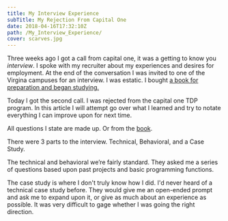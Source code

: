 ```yaml
---
title: My Interview Experience
subTitle: My Rejection From Capital One
date: 2018-04-16T17:32:10Z
path: /My_Interview_Experience/
cover: scarves.jpg
---
```


Three weeks ago I got a call from capital one, it was a getting to know you _interview_. I spoke with my recruiter about my experiences and desires for employment. At the end of the conversation I was invited to one of the Virgina campuses for an interview. I was estatic. I bought [a book for preparation and began studying.](https://www.amazon.com/gp/product/0984782850/ref=oh_aui_detailpage_o00_s00?ie=UTF8&psc=1)

Today I got the second call. I was rejected from the capital one TDP program. In this article I will attempt go over what I learned and try to notate everything I can improve upon for next time.

All questions I state are made up. Or from the [book](https://www.amazon.com/gp/product/0984782850/ref=oh_aui_detailpage_o00_s00?ie=UTF8&psc=1.).

There were 3 parts to the interview. Technical, Behavioral, and a Case Study.

The technical and behavioral we’re fairly standard. They asked me a series of questions based upon past projects and basic programming functions.

The case study is where I don't truly know how I did. I'd never heard of a technical case study before. They would give me an open-ended prompt and ask me to expand upon it, or give as much about an experience as possible. It was very difficult to gage whether I was going the right direction.
